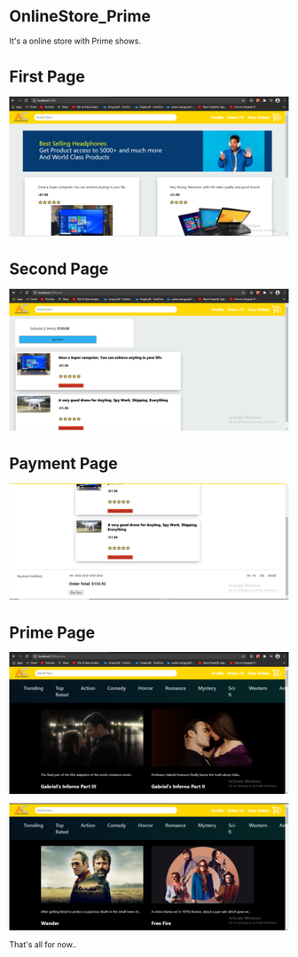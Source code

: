 # OnlineStore_Prime
It's a online store with Prime shows.

# First Page
![alt text](https://github.com/Anuj-yadav1999/OnlineStore_Prime/blob/main/z_images/first_pt.PNG)

# Second Page
![alt text](https://github.com/Anuj-yadav1999/OnlineStore_Prime/blob/main/z_images/second_pp.PNG)

# Payment Page
![alt text](https://github.com/Anuj-yadav1999/OnlineStore_Prime/blob/main/z_images/third_pp.PNG)

# Prime Page
![alt text](https://github.com/Anuj-yadav1999/OnlineStore_Prime/blob/main/z_images/fourth_pp.PNG)

![alt text](https://github.com/Anuj-yadav1999/OnlineStore_Prime/blob/main/z_images/fivth_pp.PNG)

That's all for now..
